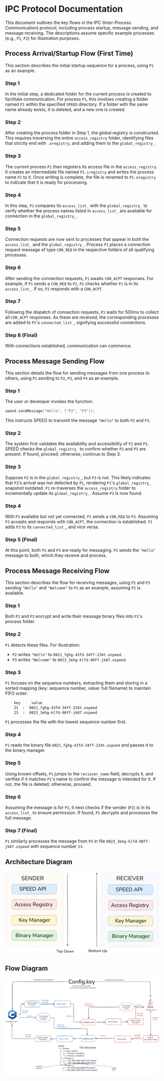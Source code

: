 # IPC Protocol Documentation

This document outlines the key flows in the IPC (Inter-Process Communication) protocol, including process startup, message sending, and message receiving. The descriptions assume specific example processes (e.g., `P1`, `P2`) for illustration purposes.

## Process Arrival/Startup Flow (First Time)

This section describes the initial startup sequence for a process, using `P1` as an example.

### Step 1
In the initial step, a dedicated folder for the current process is created to facilitate communication. For process `P1`, this involves creating a folder named `P1` within the specified `SPEED` directory. If a folder with the same name already exists, it is deleted, and a new one is created.

### Step 2
After creating the process folder in Step 1, the global registry is constructed. This requires traversing the entire `access_registry` folder, identifying files that strictly end with `.oregistry`, and adding them to the `global_registry_`.

### Step 3
The current process `P1` then registers its access file in the `access_registry`. It creates an intermediate file named `P1.iregistry` and writes the process name `P1` to it. Once writing is complete, the file is renamed to `P1.oregistry` to indicate that it is ready for processing.

### Step 4
In this step, `P1` compares its `access_list_` with the `global_registry_` to verify whether the process names listed in `access_list_` are available for connection in the `global_registry_`.

### Step 5
Connection requests are now sent to processes that appear in both the `access_list_` and the `global_registry_`. Process `P1` places a connection request message of type `CON_REQ` in the respective folders of all qualifying processes.

### Step 6
After sending the connection requests, `P1` awaits `CON_ACPT` responses. For example, if `P1` sends a `CON_REQ` to `P2`, `P2` checks whether `P1` is in its `access_list_`. If so, `P2` responds with a `CON_ACPT`.

### Step 7
Following the dispatch of connection requests, `P1` waits for 500ms to collect all `CON_ACPT` responses. As these are received, the corresponding processes are added to `P1`'s `connected_list_`, signifying successful connections.

### Step 8 (Final)
With connections established, communication can commence.

## Process Message Sending Flow

This section details the flow for sending messages from one process to others, using `P1` sending to `P2`, `P3`, and `P4` as an example.

### Step 1
The user or developer invokes the function:

```cpp
speed.sendMessage("Hello", ["P2", "P3"]);
```

This instructs SPEED to transmit the message `"Hello"` to both `P2` and `P3`.

### Step 2
The system first validates the availability and accessibility of `P2` and `P3`. SPEED checks the `global_registry_` to confirm whether `P2` and `P3` are present. If found, proceed; otherwise, continue to Step 3.

### Step 3
Suppose `P2` is in the `global_registry_`, but `P3` is not. This likely indicates that `P3`'s arrival was not detected by `P1`, rendering `P1`'s `global_registry_` snapshot outdated. `P1` re-traverses the `access_registry` folder to incrementally update its `global_registry_`. Assume `P3` is now found.

### Step 4
With `P3` available but not yet connected, `P1` sends a `CON_REQ` to `P3`. Assuming `P3` accepts and responds with `CON_ACPT`, the connection is established. `P1` adds `P3` to its `connected_list_`, and vice versa.

### Step 5 (Final)
At this point, both `P2` and `P3` are ready for messaging. `P1` sends the `"Hello"` message to both, which they receive and process.

## Process Message Receiving Flow

This section describes the flow for receiving messages, using `P2` and `P3` sending `"Hello"` and `"Welcome"` to `P1` as an example, assuming `P1` is available.

### Step 1
Both `P2` and `P3` encrypt and write their message binary files into `P1`'s process folder.

### Step 2
`P1` detects these files. For illustration:
- `P2` writes `"Hello"` to `0021_fghg-43fd-34ff-234t.ospeed`.
- `P3` writes `"Welcome"` to `0023_3ehg-klfd-90ff-jk87.ospeed`.

### Step 3
`P1` focuses on the sequence numbers, extracting them and storing in a sorted mapping (key: sequence number, value: full filename) to maintain FIFO order:

```
    key     value
    21  :  0021_fghg-43fd-34ff-234t.ospeed
    23  :  0023_3ehg-klfd-90ff-jk87.ospeed
```

`P1` processes the file with the lowest sequence number first.

### Step 4
`P1` reads the binary file `0021_fghg-43fd-34ff-234t.ospeed` and passes it to the binary manager.

### Step 5
Using known offsets, `P1` jumps to the `reciever_name` field, decrypts it, and verifies if it matches `P1`'s name to confirm the message is intended for it. If not, the file is deleted; otherwise, proceed.

### Step 6
Assuming the message is for `P1`, it next checks if the sender (`P2`) is in its `access_list_` to ensure permission. If found, `P1` decrypts and processes the full message.

### Step 7 (Final)
`P1` similarly processes the message from `P3` in file `0023_3ehg-klfd-90ff-jk87.ospeed` with sequence number `23`.

## Architecture Diagram
![alt](assets/Untitled-2025-07-09-2224(32).png)

## Flow Diagram
![alt](assets/SPEED_ARCH.png)